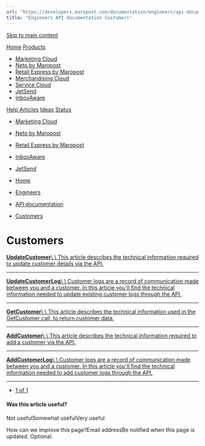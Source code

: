 ```yaml
---
url: "https://developers.maropost.com/documentation/engineers/api-documentation/customers?pgnum=1"
title: "Engineers API documentation Customers"
---
```


[Skip to main content](https://developers.maropost.com/documentation/engineers/api-documentation/customers?pgnum=1#main-content)

[Home](https://developers.maropost.com/) [Products](https://developers.maropost.com/documentation/engineers/api-documentation/customers?pgnum=1)

- [Marketing Cloud](https://galaxy.maropost.com/categories/marketing-cloud)
- [Neto by Maropost](https://galaxy.maropost.com/categories/neto-by-maropost)
- [Retail Express by Maropost](https://galaxy.maropost.com/categories/retail-express)
- [Merchandising Cloud](https://galaxy.maropost.com/categories/merchandising-cloud)
- [Service Cloud](https://galaxy.maropost.com/categories/service-cloud)
- [JetSend](https://galaxy.maropost.com/categories/jetsend)
- [InboxAware](https://galaxy.maropost.com/categories/inboxaware)

[Help Articles](https://galaxy.maropost.com/kb/neto-by-maropost) [Ideas](https://galaxy.maropost.com/categories/neto-by-maropost-ideas) [Status](https://developers.maropost.com/documentation/engineers/api-documentation/customers?pgnum=1)
- [Marketing Cloud](https://status.maropost.com/)
- [Neto by Maropost](https://status.netohq.com/)
- [Retail Express by Maropost](https://status-retailcloud.maropost.com/)
- [InboxAware](https://status.inboxaware.com/)
- [JetSend](https://status.jetsend.com/)

- [Home](https://developers.maropost.com/)
- [Engineers](https://developers.maropost.com/documentation/engineers)
- [API documentation](https://developers.maropost.com/documentation/engineers/api-documentation)
- [Customers](https://developers.maropost.com/documentation/engineers/api-documentation/customers)

# Customers

[**UpdateCustomer**\\
\\
This article describes the technical information required to update customer details via the API.](https://developers.maropost.com/documentation/engineers/api-documentation/customers/updatecustomer/)

* * *

[**UpdateCustomerLog**\\
\\
Customer logs are a record of communication made between you and a customer. In this article you'll find the technical information needed to update existing customer logs through the API.](https://developers.maropost.com/documentation/engineers/api-documentation/customers/updatecustomerlog)

* * *

[**GetCustomer**\\
\\
This article describes the technical information used in the GetCustomer call, to return customer data.](https://developers.maropost.com/documentation/engineers/api-documentation/customers/getcustomer)

* * *

[**AddCustomer**\\
\\
This article describes the technical information required to add a customer via the API.](https://developers.maropost.com/documentation/engineers/api-documentation/customers/addcustomer)

* * *

[**AddCustomerLog**\\
\\
Customer logs are a record of communication made between you and a customer. In this article you'll find the technical information needed to add customer logs through the API.](https://developers.maropost.com/documentation/engineers/api-documentation/customers/addcustomerlog)

* * *

- [1 of 1](https://developers.maropost.com/documentation/engineers/api-documentation/customers?pgnum=1)

#### Was this article useful?

Not usefulSomewhat usefulVery useful

How can we improve this page?Email addressBe notified when this page is updated. Optional.